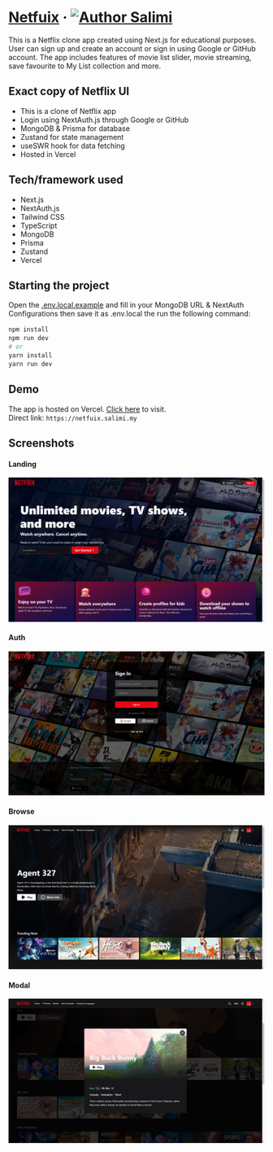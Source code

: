 # [Netfuix](https://netfuix.salimi.my) &middot; [![Author Salimi](https://img.shields.io/badge/Author-Salimi-%3C%3E)](https://www.linkedin.com/in/mohamad-salimi/)

This is a Netflix clone app created using Next.js for educational purposes. User can sign up and create an account or sign in using Google or GitHub account. The app includes features of movie list slider, movie streaming, save favourite to My List collection and more.

## Exact copy of Netflix UI

- This is a clone of Netflix app
- Login using NextAuth.js through Google or GitHub
- MongoDB & Prisma for database
- Zustand for state management
- useSWR hook for data fetching
- Hosted in Vercel

## Tech/framework used

- Next.js
- NextAuth.js
- Tailwind CSS
- TypeScript
- MongoDB
- Prisma
- Zustand
- Vercel

## Starting the project

Open the [.env.local.example](/.env.local.example) and fill in your MongoDB URL & NextAuth Configurations then save it as .env.local the run the following command:

```bash
npm install
npm run dev
# or
yarn install
yarn run dev
```

## Demo

The app is hosted on Vercel. [Click here](https://netfuix.salimi.my) to visit.
<br>
Direct link: `https://netfuix.salimi.my`

## Screenshots

#### Landing

![Landing](/screenshots/screenshot-1.png)

#### Auth

![Auth](/screenshots/screenshot-2.png)

#### Browse

![Browse](/screenshots/screenshot-3.png)

#### Modal

![Modal](/screenshots/screenshot-4.png)
